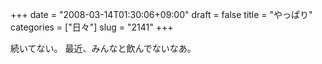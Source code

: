 +++
date = "2008-03-14T01:30:06+09:00"
draft = false
title = "やっぱり"
categories = ["日々"]
slug = "2141"
+++

続いてない。
最近、みんなと飲んでないなあ。
